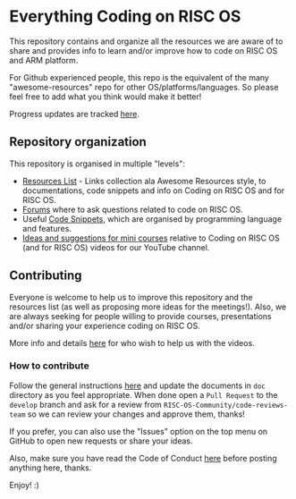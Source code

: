 # Everything Coding on RISC OS

This repository contains and organize all the resources we are aware of to share and provides info to learn and/or improve how to code on RISC OS and ARM platform.

For Github experienced people, this repo is the equivalent of the many "awesome-resources" repo for other OS/platforms/languages. So please feel free to add what you think would make it better!

Progress updates are tracked [here](https://github.com/orgs/RISC-OS-Community/projects/6/views/1).

## Repository organization

This repository is organised in multiple "levels":

* [Resources List](doc/RISCOSCodingResources.md) - Links collection ala Awesome Resources style, to documentations, code snippets and info on Coding on RISC OS and for RISC OS.
* [Forums](doc/RISCOSCodingForums.md) where to ask questions related to code on RISC OS.
* Useful [Code Snippets](src), which are organised by programming language and features.
* [Ideas and suggestions for mini courses](doc/RISCOSCodingVideosIdeas.md) relative to Coding on RISC OS (and for RISC OS) videos for our YouTube channel.

## Contributing

Everyone is welcome to help us to improve this repository and the resources list (as well as proposing more ideas for the meetings!). Also, we are always seeking for people willing to provide courses, presentations and/or sharing your experience coding on RISC OS.

More info and details [here](doc/RISCOSCodingHowToMakeVideos.md) for who wish to help us with the videos.

### How to contribute

Follow the general instructions [here](CONTRIBUTING.md) and update the documents in `doc` directory as you feel appropriate. When done open a `Pull Request` to the `develop` branch and ask for a review from `RISC-OS-Community/code-reviews-team` so we can review your changes and approve them, thanks!

If you prefer, you can also use the "Issues" option on the top menu on GitHub to open new requests or share your ideas.

Also, make sure you have read the Code of Conduct [here](CODE_OF_CONDUCT.md) before posting anything here, thanks.

Enjoy! :)

